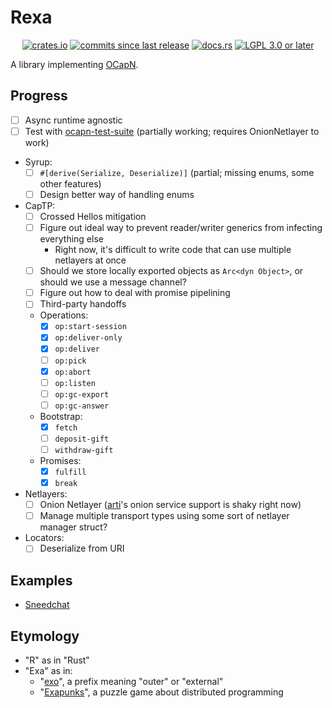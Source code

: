 # Rexa

<p align="center">
  <a href="https://crates.io/crates/rexa"><img src="https://img.shields.io/crates/v/rexa" alt="crates.io"/></a>
  <a href="https://github.com/SignalWalker/rexa/commits/main"><img src="https://img.shields.io/github/commits-since/SignalWalker/rexa/0.1.0" alt="commits since last release"/></a>
  <a href="https://docs.rs/rexa"><img src="https://img.shields.io/docsrs/rexa" alt="docs.rs"/></a>
  <a href="https://opensource.org/licenses/lgpl-license"><img src="https://img.shields.io/crates/l/rexa" alt="LGPL 3.0 or later"/></a>
</p>

A library implementing [OCapN](https://github.com/ocapn/ocapn).

## Progress

- [ ] Async runtime agnostic
- [ ] Test with [ocapn-test-suite](https://github.com/ocapn/ocapn-test-suite) (partially working; requires OnionNetlayer to work)
- Syrup:
  - [ ] `#[derive(Serialize, Deserialize)]` (partial; missing enums, some other features)
  - [ ] Design better way of handling enums
- CapTP:
  - [ ] Crossed Hellos mitigation
  - [ ] Figure out ideal way to prevent reader/writer generics from infecting everything else
    - Right now, it's difficult to write code that can use multiple netlayers at once
  - [ ] Should we store locally exported objects as `Arc<dyn Object>`, or should we use a message channel?
  - [ ] Figure out how to deal with promise pipelining
  - [ ] Third-party handoffs
  - Operations:
    - [x] `op:start-session`
    - [x] `op:deliver-only`
    - [x] `op:deliver`
    - [ ] `op:pick`
    - [x] `op:abort`
    - [ ] `op:listen`
    - [ ] `op:gc-export`
    - [ ] `op:gc-answer`
  - Bootstrap:
    - [x] `fetch`
    - [ ] `deposit-gift`
    - [ ] `withdraw-gift`
  - Promises:
    - [x] `fulfill`
    - [x] `break`
- Netlayers:
  - [ ] Onion Netlayer ([arti](https://gitlab.torproject.org/tpo/core/arti)'s onion service support is shaky right now)
  - [ ] Manage multiple transport types using some sort of netlayer manager struct?
- Locators:
  - [ ] Deserialize from URI

## Examples

- [Sneedchat](https://github.com/signalwalker/sneedchat)

## Etymology

- "R" as in "Rust"
- "Exa" as in:
  - "[exo](https://en.wiktionary.org/wiki/exo-)", a prefix meaning "outer" or "external"
  - "[Exapunks](https://www.zachtronics.com/exapunks/)", a puzzle game about distributed programming
